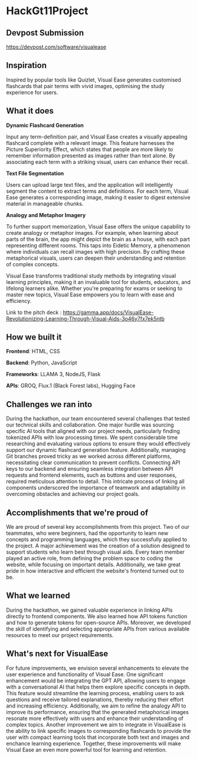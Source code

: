 # HackGt11Project

## Devpost Submission
https://devpost.com/software/visualease

## Inspiration
Inspired by popular tools like Quizlet, Visual Ease generates customised flashcards that pair terms with vivid images, optimising the study experience for users.


## What it does
**Dynamic Flashcard Generation**

Input any term-definition pair, and Visual Ease creates a visually appealing flashcard complete with a relevant image. This feature harnesses the Picture Superiority Effect, which states that people are more likely to remember information presented as images rather than text alone. By associating each term with a striking visual, users can enhance their recall.

**Text File Segmentation**

Users can upload large text files, and the application will intelligently segment the content to extract terms and definitions. For each term, Visual Ease generates a corresponding image, making it easier to digest extensive material in manageable chunks.

**Analogy and Metaphor Imagery**

To further support memorization, Visual Ease offers the unique capability to create analogy or metaphor images. For example, when learning about parts of the brain, the app might depict the brain as a house, with each part representing different rooms. This taps into Eidetic Memory, a phenomenon where individuals can recall images with high precision. By crafting these metaphorical visuals, users can deepen their understanding and retention of complex concepts.

Visual Ease transforms traditional study methods by integrating visual learning principles, making it an invaluable tool for students, educators, and lifelong learners alike. Whether you're preparing for exams or seeking to master new topics, Visual Ease empowers you to learn with ease and efficiency.

Link to the pitch deck : https://gamma.app/docs/VisualEase-Revolutionizing-Learning-Through-Visual-Aids-3o46y7fx7ek5ntb

## How we built it
**Frontend**: HTML, CSS

**Backend**: Python, JavaScript

**Frameworks**: LLAMA 3, NodeJS, Flask

**APIs**: GROQ, Flux.1 (Black Forest labs), Hugging Face

## Challenges we ran into
During the hackathon, our team encountered several challenges that tested our technical skills and collaboration. One major hurdle was sourcing specific AI tools that aligned with our project needs, particularly finding tokenized APIs with low processing times. We spent considerable time researching and evaluating various options to ensure they would effectively support our dynamic flashcard generation feature. Additionally, managing Git branches proved tricky as we worked across different platforms, necessitating clear communication to prevent conflicts. Connecting API keys to our backend and ensuring seamless integration between API requests and frontend elements, such as buttons and user responses, required meticulous attention to detail. This intricate process of linking all components underscored the importance of teamwork and adaptability in overcoming obstacles and achieving our project goals.

## Accomplishments that we're proud of
We are proud of several key accomplishments from this project. Two of our teammates, who were beginners, had the opportunity to learn new concepts and programming languages, which they successfully applied to the project. A major achievement was the creation of a solution designed to support students who learn best through visual aids. Every team member played an active role, from defining the problem space to coding the website, while focusing on important details. Additionally, we take great pride in how interactive and efficient the website's frontend turned out to be.

## What we learned
During the hackathon, we gained valuable experience in linking APIs directly to frontend components. We also learned how API tokens function and how to generate tokens for open-source APIs. Moreover, we developed the skill of identifying and selecting appropriate APIs from various available resources to meet our project requirements.

## What's next for VisualEase
For future improvements, we envision several enhancements to elevate the user experience and functionality of Visual Ease. One significant enhancement would be integrating the GPT API, allowing users to engage with a conversational AI that helps them explore specific concepts in depth. This feature would streamline the learning process, enabling users to ask questions and receive tailored explanations, thereby reducing their effort and increasing efficiency. Additionally, we aim to refine the analogy API to improve its performance, ensuring that the generated metaphorical images resonate more effectively with users and enhance their understanding of complex topics. Another improvement we aim to integrate in VisualEase is the ability to link specific images to corresponding flashcards to provide the user with compact learning tools that incorporate both text and images and enchance learning experience. Together, these improvements will make Visual Ease an even more powerful tool for learning and retention.




